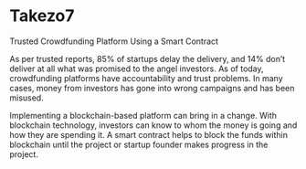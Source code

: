 # Takezo7
Trusted Crowdfunding Platform Using a Smart Contract

As per trusted reports, 85% of startups delay the delivery, and 14% don’t deliver at all what was promised to the angel investors. As of today, crowdfunding platforms have accountability and trust problems. In many cases, money from investors has gone into wrong campaigns and has been misused.

Implementing a blockchain-based platform can bring in a change. With blockchain technology, investors can know to whom the money is going and how they are spending it. A smart contract helps to block the funds within blockchain until the project or startup founder makes progress in the project.
